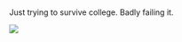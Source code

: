 ### 

Just trying to survive college. Badly failing it.

<div>
  <a href="https://www.instagram.com/miguelxrmo/" target="_blank"><img src="https://img.shields.io/badge/Instagram-E4405F?style=for-the-badge&logo=instagram&logoColor=white" target="_blank"></a>
</div>
